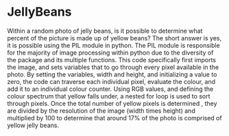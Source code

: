 # JellyBeans
Within a random photo of jelly beans, is it possible to determine what percent of the picture is made up of yellow beans? The short answer is yes, it is possible using the PIL module in python. The PIL module is responsible for the majority of image processing within python due to the diversity of the package and its multiple functions. This code specifically first imports the image, and sets variables that to go through every pixel available in the photo. By setting the variables, width and height, and initializing a value to zero, the code can traverse each individual pixel, evaluate the colour, and add it to an individual colour counter. Using RGB values, and defining the colour spectrum that yellow falls under, a nested for loop is used to sort through pixels. Once the total number of yellow pixels is determined , they are divided by the resolution of the image (width times height) and multiplied by 100 to determine that around 17% of the photo is comprised of yellow jelly beans.  
